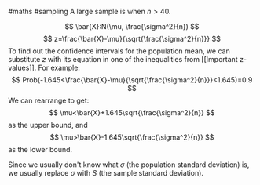 #maths #sampling
A large sample is when $n>40$.

$$
\bar{X}:N(\mu, \frac{\sigma^2}{n})
$$
$$
z=\frac{\bar{X}-\mu}{\sqrt{\frac{\sigma^2}{n}}}
$$
To find out the confidence intervals for the population mean, we can substitute $z$ with its equation in one of the inequalities from [[Important z-values]].
For example:
$$
Prob(-1.645<\frac{\bar{X}-\mu}{\sqrt{\frac{\sigma^2}{n}}}<1.645)=0.9
$$
We can rearrange to get:
$$
\mu<\bar{X}+1.645\sqrt{\frac{\sigma^2}{n}}
$$
as the upper bound, and
$$
\mu>\bar{X}-1.645\sqrt{\frac{\sigma^2}{n}}
$$
as the lower bound.

Since we usually don't know what $\sigma$ (the population standard deviation) is, we usually replace $\sigma$ with $S$ (the sample standard deviation).